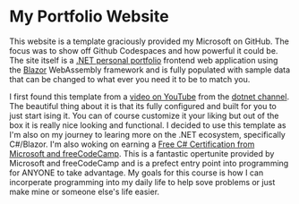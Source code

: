 # My Portfolio Website

This website is a template graciously provided my Microsoft on GitHub. The focus was to show off Github Codespaces and how powerful it could be. The site itself is a [.NET personal portfolio](https://github.com/github-education-resources/codespaces-project-template-dotnet) frontend web application using the [Blazor](https://dotnet.microsoft.com/apps/aspnet/web-apps/blazor?WT.mc_id=dotnet-82024-juyoo) WebAssembly framework and is fully populated with sample data that can be changed to what ever you need it to be to match you.

I first found this template from a [video on YouTube](https://www.youtube.com/watch?v=iv400yTmRGA) from the [dotnet channel](https://www.youtube.com/@dotnet). The beautiful thing about it is that its fully configured and built for you to just start ising it. You can of course customize it your liking but out of the box it is really nice looking and functional. I decided to use this template as I'm also on my journey to learing more on the .NET ecosystem, specifically C#/Blazor. I'm also woking on earning a [Free C# Certification from Microsoft and freeCodeCamp](https://www.freecodecamp.org/news/free-microsoft-c-sharp-certification/). This is a fantastic opertunite provided by Microsoft and freeCodeCamp and is a prefect entry point into programming for ANYONE to take advantage. My goals for this course is how I can incorperate programming into my daily life to help sove problems or just make mine or someone else's life easier.